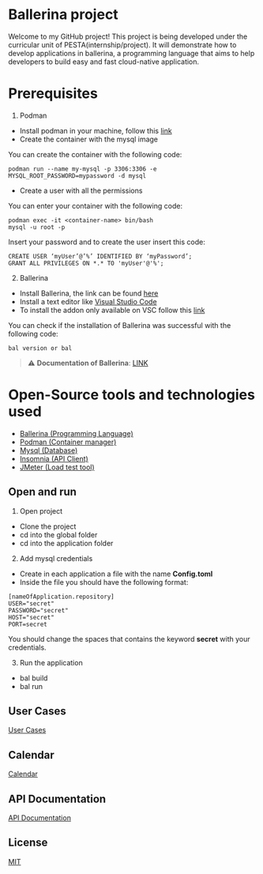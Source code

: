 
# Ballerina project

Welcome to my GitHub project! This project is being developed under the curricular unit of PESTA(internship/project). It will demonstrate how to develop applications in ballerina, a programming language that aims to help developers to build easy and fast cloud-native application.

# Prerequisites

1. Podman
- Install podman in your machine, follow this [link](https://github.com/containers/podman/blob/main/docs/tutorials/podman-for-windows.md)
- Create the container with the mysql image

You can create the container with the following code:
```
podman run --name my-mysql -p 3306:3306 -e MYSQL_ROOT_PASSWORD=mypassword -d mysql
```

- Create a user with all the permissions

You can enter your container with the following code:

```
podman exec -it <container-name> bin/bash
mysql -u root -p
```
Insert your password and to create the user insert this code:
```
CREATE USER ‘myUser’@’%’ IDENTIFIED BY ‘myPassword’; 
GRANT ALL PRIVILEGES ON *.* TO 'myUser'@'%';
```

2. Ballerina
- Install Ballerina, the link can be found [here](https://ballerina.io/learn/install-ballerina/set-up-ballerina/)
- Install a text editor like [Visual Studio Code](https://code.visualstudio.com/)
- To install the addon only available on VSC follow this [link](https://marketplace.visualstudio.com/items?itemName=WSO2.ballerina)

You can check if the installation of Ballerina was successful with the following code:

```
bal version or bal
```
> :warning: **Documentation of Ballerina**: [LINK](https://ballerina.io/learn/)

# Open-Source tools and technologies used
- [Ballerina (Programming Language)](https://ballerina.io/)
- [Podman (Container manager)](https://podman.io/)
- [Mysql (Database)](https://www.mysql.com/)
- [Insomnia (API Client)](https://insomnia.rest/)
- [JMeter (Load test tool)](https://jmeter.apache.org/)

## Open and run
1. Open project
- Clone the project
- cd into the global folder
- cd into the application folder

2. Add mysql credentials
- Create in each application a file with the name **Config.toml**
- Inside the file you should have the following format:
```
[nameOfApplication.repository]
USER="secret"
PASSWORD="secret"
HOST="secret"
PORT=secret
```

You should change the spaces that contains the keyword **secret** with your credentials.

3. Run the application
- bal build
- bal run
    
## User Cases

[User Cases](https://github.com/TiagoNora/ballerina-project/blob/1464445bb0ee4a552aed878bb9cdfd032406d621/docs/UserCases.md)


## Calendar

[Calendar](https://github.com/TiagoNora/ballerina-project/blob/1464445bb0ee4a552aed878bb9cdfd032406d621/docs/Calendar.md)


## API Documentation

[API Documentation](https://github.com/TiagoNora/ballerina-project/blob/aadb3b63f9472f75f8c05a05dd9c3e92a8716e4a/docs/ApiDocumentation.md)

## License

[MIT](https://choosealicense.com/licenses/mit/)


